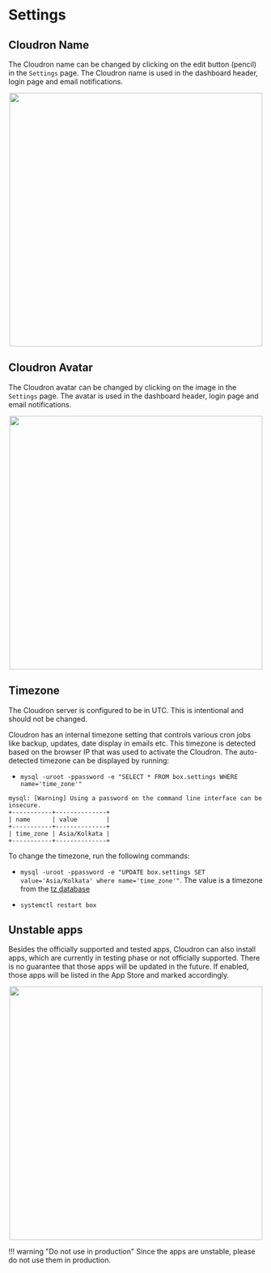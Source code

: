 # Settings

## Cloudron Name

The Cloudron name can be changed by clicking on the edit button (pencil) in the `Settings` page.
The Cloudron name is used in the dashboard header, login page and email notifications.

<center>
<img src="/documentation/img/settings-cloudron-name.png" class="shadow" width="500px">
</center>

## Cloudron Avatar

The Cloudron avatar can be changed by clicking on the image in the `Settings` page.
The avatar is used in the dashboard header, login page and email notifications.

<center>
<img src="/documentation/img/settings-cloudron-avatar.png" class="shadow" width="500px">
</center>

## Timezone

The Cloudron server is configured to be in UTC. This is intentional and should not be changed.

Cloudron has an internal timezone setting that controls various cron jobs like backup, updates,
date display in emails etc. This timezone is detected based on the browser IP that was used to
activate the Cloudron. The auto-detected timezone can be displayed by running:

* `mysql -uroot -ppassword -e "SELECT * FROM box.settings WHERE name='time_zone'"`

```
mysql: [Warning] Using a password on the command line interface can be insecure.
+-----------+--------------+
| name      | value        |
+-----------+--------------+
| time_zone | Asia/Kolkata |
+-----------+--------------+
```

To change the timezone, run the following commands:

* `mysql -uroot -ppassword -e "UPDATE box.settings SET value='Asia/Kolkata' where name='time_zone'"`.
   The value is a timezone from the [tz database](https://en.wikipedia.org/wiki/List_of_tz_database_time_zones)

* `systemctl restart box`

## Unstable apps

Besides the officially supported and tested apps, Cloudron can also install apps, which are currently
in testing phase or not officially supported. There is no guarantee that those apps will be updated
in the future. If enabled, those apps will be listed in the App Store and marked accordingly. 

<center>
<img src="/documentation/img/settings-unstable-apps.png" class="shadow" width="500px">
</center>

!!! warning "Do not use in production"
    Since the apps are unstable, please do not use them in production.


